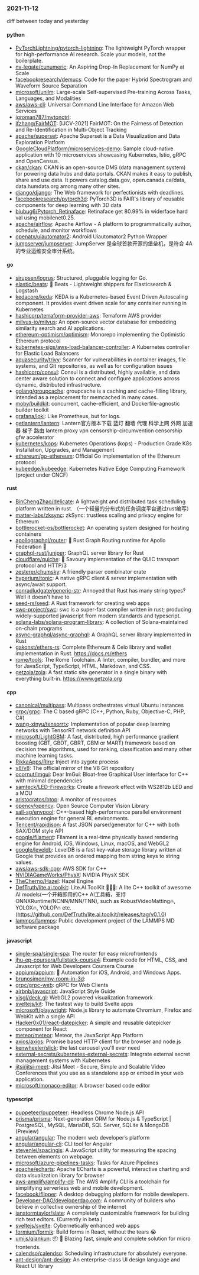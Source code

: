 ### 2021-11-12
diff between today and yesterday

#### python
* [PyTorchLightning/pytorch-lightning](https://github.com/PyTorchLightning/pytorch-lightning): The lightweight PyTorch wrapper for high-performance AI research. Scale your models, not the boilerplate.
* [nv-legate/cunumeric](https://github.com/nv-legate/cunumeric): An Aspiring Drop-In Replacement for NumPy at Scale
* [facebookresearch/demucs](https://github.com/facebookresearch/demucs): Code for the paper Hybrid Spectrogram and Waveform Source Separation
* [microsoft/unilm](https://github.com/microsoft/unilm): Large-scale Self-supervised Pre-training Across Tasks, Languages, and Modalities
* [aws/aws-cli](https://github.com/aws/aws-cli): Universal Command Line Interface for Amazon Web Services
* [igroman787/mytonctrl](https://github.com/igroman787/mytonctrl): 
* [ifzhang/FairMOT](https://github.com/ifzhang/FairMOT): [IJCV-2021] FairMOT: On the Fairness of Detection and Re-Identification in Multi-Object Tracking
* [apache/superset](https://github.com/apache/superset): Apache Superset is a Data Visualization and Data Exploration Platform
* [GoogleCloudPlatform/microservices-demo](https://github.com/GoogleCloudPlatform/microservices-demo): Sample cloud-native application with 10 microservices showcasing Kubernetes, Istio, gRPC and OpenCensus.
* [ckan/ckan](https://github.com/ckan/ckan): CKAN is an open-source DMS (data management system) for powering data hubs and data portals. CKAN makes it easy to publish, share and use data. It powers catalog.data.gov, open.canada.ca/data, data.humdata.org among many other sites.
* [django/django](https://github.com/django/django): The Web framework for perfectionists with deadlines.
* [facebookresearch/pytorch3d](https://github.com/facebookresearch/pytorch3d): PyTorch3D is FAIR's library of reusable components for deep learning with 3D data
* [biubug6/Pytorch_Retinaface](https://github.com/biubug6/Pytorch_Retinaface): Retinaface get 80.99% in widerface hard val using mobilenet0.25.
* [apache/airflow](https://github.com/apache/airflow): Apache Airflow - A platform to programmatically author, schedule, and monitor workflows
* [openatx/uiautomator2](https://github.com/openatx/uiautomator2): Android Uiautomator2 Python Wrapper
* [jumpserver/jumpserver](https://github.com/jumpserver/jumpserver): JumpServer 是全球首款开源的堡垒机，是符合 4A 的专业运维安全审计系统。

#### go
* [sirupsen/logrus](https://github.com/sirupsen/logrus): Structured, pluggable logging for Go.
* [elastic/beats](https://github.com/elastic/beats): 🐠 Beats - Lightweight shippers for Elasticsearch & Logstash
* [kedacore/keda](https://github.com/kedacore/keda): KEDA is a Kubernetes-based Event Driven Autoscaling component. It provides event driven scale for any container running in Kubernetes
* [hashicorp/terraform-provider-aws](https://github.com/hashicorp/terraform-provider-aws): Terraform AWS provider
* [milvus-io/milvus](https://github.com/milvus-io/milvus): An open-source vector database for embedding similarity search and AI applications.
* [ethereum-optimism/optimism](https://github.com/ethereum-optimism/optimism): Monorepo implementing the Optimistic Ethereum protocol
* [kubernetes-sigs/aws-load-balancer-controller](https://github.com/kubernetes-sigs/aws-load-balancer-controller): A Kubernetes controller for Elastic Load Balancers
* [aquasecurity/trivy](https://github.com/aquasecurity/trivy): Scanner for vulnerabilities in container images, file systems, and Git repositories, as well as for configuration issues
* [hashicorp/consul](https://github.com/hashicorp/consul): Consul is a distributed, highly available, and data center aware solution to connect and configure applications across dynamic, distributed infrastructure.
* [golang/groupcache](https://github.com/golang/groupcache): groupcache is a caching and cache-filling library, intended as a replacement for memcached in many cases.
* [moby/buildkit](https://github.com/moby/buildkit): concurrent, cache-efficient, and Dockerfile-agnostic builder toolkit
* [grafana/loki](https://github.com/grafana/loki): Like Prometheus, but for logs.
* [getlantern/lantern](https://github.com/getlantern/lantern): Lantern官方版本下载 蓝灯 翻墙 代理 科学上网 外网 加速器 梯子 路由 lantern proxy vpn censorship-circumvention censorship gfw accelerator
* [kubernetes/kops](https://github.com/kubernetes/kops): Kubernetes Operations (kops) - Production Grade K8s Installation, Upgrades, and Management
* [ethereum/go-ethereum](https://github.com/ethereum/go-ethereum): Official Go implementation of the Ethereum protocol
* [kubeedge/kubeedge](https://github.com/kubeedge/kubeedge): Kubernetes Native Edge Computing Framework (project under CNCF)

#### rust
* [BinChengZhao/delicate](https://github.com/BinChengZhao/delicate): A lightweight and distributed task scheduling platform written in rust. （一个轻量的分布式的任务调度平台通过rust编写）
* [matter-labs/zksync](https://github.com/matter-labs/zksync): zkSync: trustless scaling and privacy engine for Ethereum
* [bottlerocket-os/bottlerocket](https://github.com/bottlerocket-os/bottlerocket): An operating system designed for hosting containers
* [apollographql/router](https://github.com/apollographql/router): 🦀 Rust Graph Routing runtime for Apollo Federation 🚀
* [graphql-rust/juniper](https://github.com/graphql-rust/juniper): GraphQL server library for Rust
* [cloudflare/quiche](https://github.com/cloudflare/quiche): 🥧 Savoury implementation of the QUIC transport protocol and HTTP/3
* [zesterer/chumsky](https://github.com/zesterer/chumsky): A friendly parser combinator crate
* [hyperium/tonic](https://github.com/hyperium/tonic): A native gRPC client & server implementation with async/await support.
* [conradludgate/generic-str](https://github.com/conradludgate/generic-str): Annoyed that Rust has many string types? Well it doesn't have to
* [seed-rs/seed](https://github.com/seed-rs/seed): A Rust framework for creating web apps
* [swc-project/swc](https://github.com/swc-project/swc): swc is a super-fast compiler written in rust; producing widely-supported javascript from modern standards and typescript.
* [solana-labs/solana-program-library](https://github.com/solana-labs/solana-program-library): A collection of Solana-maintained on-chain programs
* [async-graphql/async-graphql](https://github.com/async-graphql/async-graphql): A GraphQL server library implemented in Rust
* [gakonst/ethers-rs](https://github.com/gakonst/ethers-rs): Complete Ethereum & Celo library and wallet implementation in Rust. https://docs.rs/ethers
* [rome/tools](https://github.com/rome/tools): The Rome Toolchain. A linter, compiler, bundler, and more for JavaScript, TypeScript, HTML, Markdown, and CSS.
* [getzola/zola](https://github.com/getzola/zola): A fast static site generator in a single binary with everything built-in. https://www.getzola.org

#### cpp
* [canonical/multipass](https://github.com/canonical/multipass): Multipass orchestrates virtual Ubuntu instances
* [grpc/grpc](https://github.com/grpc/grpc): The C based gRPC (C++, Python, Ruby, Objective-C, PHP, C#)
* [wang-xinyu/tensorrtx](https://github.com/wang-xinyu/tensorrtx): Implementation of popular deep learning networks with TensorRT network definition API
* [microsoft/LightGBM](https://github.com/microsoft/LightGBM): A fast, distributed, high performance gradient boosting (GBT, GBDT, GBRT, GBM or MART) framework based on decision tree algorithms, used for ranking, classification and many other machine learning tasks.
* [RikkaApps/Riru](https://github.com/RikkaApps/Riru): Inject into zygote process
* [v8/v8](https://github.com/v8/v8): The official mirror of the V8 Git repository
* [ocornut/imgui](https://github.com/ocornut/imgui): Dear ImGui: Bloat-free Graphical User interface for C++ with minimal dependencies
* [samteck/LED-Fireworks](https://github.com/samteck/LED-Fireworks): Create a firework effect with WS2812b LED and a MCU
* [aristocratos/btop](https://github.com/aristocratos/btop): A monitor of resources
* [opencv/opencv](https://github.com/opencv/opencv): Open Source Computer Vision Library
* [sail-sg/envpool](https://github.com/sail-sg/envpool): C++-based high-performance parallel environment execution engine for general RL environments.
* [Tencent/rapidjson](https://github.com/Tencent/rapidjson): A fast JSON parser/generator for C++ with both SAX/DOM style API
* [google/filament](https://github.com/google/filament): Filament is a real-time physically based rendering engine for Android, iOS, Windows, Linux, macOS, and WebGL2
* [google/leveldb](https://github.com/google/leveldb): LevelDB is a fast key-value storage library written at Google that provides an ordered mapping from string keys to string values.
* [aws/aws-sdk-cpp](https://github.com/aws/aws-sdk-cpp): AWS SDK for C++
* [NVIDIAGameWorks/PhysX](https://github.com/NVIDIAGameWorks/PhysX): NVIDIA PhysX SDK
* [TheCherno/Hazel](https://github.com/TheCherno/Hazel): Hazel Engine
* [DefTruth/lite.ai.toolkit](https://github.com/DefTruth/lite.ai.toolkit): Lite.AI.ToolKit 🚀🚀🌟: A lite C++ toolkit of awesome AI models(一个开箱即用的C++ AI工具箱，支持ONNXRuntime/NCNN/MNN/TNN), such as RobustVideoMatting🔥, YOLOX🔥, YOLOP🔥 etc. (https://github.com/DefTruth/lite.ai.toolkit/releases/tag/v0.1.0)
* [lammps/lammps](https://github.com/lammps/lammps): Public development project of the LAMMPS MD software package

#### javascript
* [single-spa/single-spa](https://github.com/single-spa/single-spa): The router for easy microfrontends
* [jhu-ep-coursera/fullstack-course4](https://github.com/jhu-ep-coursera/fullstack-course4): Example code for HTML, CSS, and Javascript for Web Developers Coursera Course
* [appium/appium](https://github.com/appium/appium): 📱 Automation for iOS, Android, and Windows Apps.
* [brunosimon/my-room-in-3d](https://github.com/brunosimon/my-room-in-3d): 
* [grpc/grpc-web](https://github.com/grpc/grpc-web): gRPC for Web Clients
* [airbnb/javascript](https://github.com/airbnb/javascript): JavaScript Style Guide
* [visgl/deck.gl](https://github.com/visgl/deck.gl): WebGL2 powered visualization framework
* [sveltejs/kit](https://github.com/sveltejs/kit): The fastest way to build Svelte apps
* [microsoft/playwright](https://github.com/microsoft/playwright): Node.js library to automate Chromium, Firefox and WebKit with a single API
* [Hacker0x01/react-datepicker](https://github.com/Hacker0x01/react-datepicker): A simple and reusable datepicker component for React
* [meteor/meteor](https://github.com/meteor/meteor): Meteor, the JavaScript App Platform
* [axios/axios](https://github.com/axios/axios): Promise based HTTP client for the browser and node.js
* [kenwheeler/slick](https://github.com/kenwheeler/slick): the last carousel you'll ever need
* [external-secrets/kubernetes-external-secrets](https://github.com/external-secrets/kubernetes-external-secrets): Integrate external secret management systems with Kubernetes
* [jitsi/jitsi-meet](https://github.com/jitsi/jitsi-meet): Jitsi Meet - Secure, Simple and Scalable Video Conferences that you use as a standalone app or embed in your web application.
* [microsoft/monaco-editor](https://github.com/microsoft/monaco-editor): A browser based code editor

#### typescript
* [puppeteer/puppeteer](https://github.com/puppeteer/puppeteer): Headless Chrome Node.js API
* [prisma/prisma](https://github.com/prisma/prisma): Next-generation ORM for Node.js & TypeScript | PostgreSQL, MySQL, MariaDB, SQL Server, SQLite & MongoDB (Preview)
* [angular/angular](https://github.com/angular/angular): The modern web developer’s platform
* [angular/angular-cli](https://github.com/angular/angular-cli): CLI tool for Angular
* [stevenlei/spacingjs](https://github.com/stevenlei/spacingjs): A JavaScript utility for measuring the spacing between elements on webpage.
* [microsoft/azure-pipelines-tasks](https://github.com/microsoft/azure-pipelines-tasks): Tasks for Azure Pipelines
* [apache/echarts](https://github.com/apache/echarts): Apache ECharts is a powerful, interactive charting and data visualization library for browser
* [aws-amplify/amplify-cli](https://github.com/aws-amplify/amplify-cli): The AWS Amplify CLI is a toolchain for simplifying serverless web and mobile development.
* [facebook/flipper](https://github.com/facebook/flipper): A desktop debugging platform for mobile developers.
* [Developer-DAO/developerdao.com](https://github.com/Developer-DAO/developerdao.com): A community of builders who believe in collective ownership of the internet
* [ianstormtaylor/slate](https://github.com/ianstormtaylor/slate): A completely customizable framework for building rich text editors. (Currently in beta.)
* [sveltejs/svelte](https://github.com/sveltejs/svelte): Cybernetically enhanced web apps
* [formium/formik](https://github.com/formium/formik): Build forms in React, without the tears 😭
* [umijs/qiankun](https://github.com/umijs/qiankun): 📦 🚀 Blazing fast, simple and complete solution for micro frontends.
* [calendso/calendso](https://github.com/calendso/calendso): Scheduling infrastructure for absolutely everyone.
* [ant-design/ant-design](https://github.com/ant-design/ant-design): An enterprise-class UI design language and React UI library
